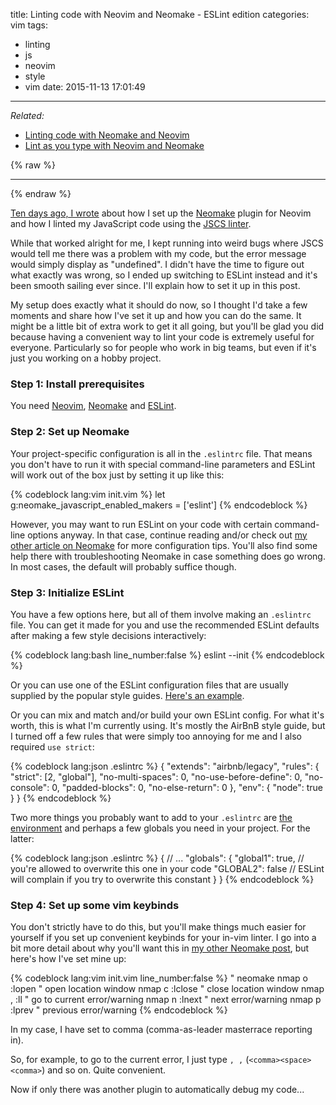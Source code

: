 title: Linting code with Neovim and Neomake - ESLint edition
categories: vim
tags:
  - linting
  - js
  - neovim
  - style
  - vim
date: 2015-11-13 17:01:49
---

*Related:*
* [Linting code with Neomake and Neovim](/vim/2015/linting-code-with-neomake-and-neovim)
* [Lint as you type with Neovim and Neomake](/vim/2015/lint-as-you-type-with-neovim-and-neomake/)

{% raw %}
<hr />
{% endraw %}

[Ten days ago, I wrote](/vim/2015/linting-code-with-neomake-and-neovim) about how I set up the [Neomake](https://github.com/benekastah/neomake) plugin for Neovim and how I linted my JavaScript code using the [JSCS linter](http://jscs.info/).

While that worked alright for me, I kept running into weird bugs where JSCS would tell me there was a problem with my code, but the error message would simply display as "undefined". I didn't have the time to figure out what exactly was wrong, so I ended up switching to ESLint instead and it's been smooth sailing ever since. I'll explain how to set it up in this post.

<!-- more -->

My setup does exactly what it should do now, so I thought I'd take a few moments and share how I've set it up and how you can do the same. It might be a little bit of extra work to get it all going, but you'll be glad you did because having a convenient way to lint your code is extremely useful for everyone. Particularly so for people who work in big teams, but even if it's just you working on a hobby project.

### Step 1: Install prerequisites

You need [Neovim](https://github.com/neovim/neovim/wiki/Installing-Neovim), [Neomake](https://github.com/neomake/neomake) and [ESLint](https://github.com/eslint/eslint).

### Step 2: Set up Neomake

Your project-specific configuration is all in the `.eslintrc` file. That means you don't have to run it with special command-line parameters and ESLint will work out of the box just by setting it up like this:

{% codeblock lang:vim init.vim %}
let g:neomake_javascript_enabled_makers = ['eslint']
{% endcodeblock %}

However, you may want to run ESLint on your code with certain command-line options anyway. In that case, continue reading and/or check out [my other article on Neomake](vim/2015/linting-code-with-neomake-and-neovim) for more configuration tips. You'll also find some help there with troubleshooting Neomake in case something does go wrong. In most cases, the default will probably suffice though.

### Step 3: Initialize ESLint

You have a few options here, but all of them involve making an `.eslintrc` file. You can get it made for you and use the recommended ESLint defaults after making a few style decisions interactively:

{% codeblock lang:bash line_number:false %}
eslint --init
{% endcodeblock %}

Or you can use one of the ESLint configuration files that are usually supplied by the popular style guides. [Here's an example](https://github.com/airbnb/javascript/tree/master/packages/eslint-config-airbnb).

Or you can mix and match and/or build your own ESLint config. For what it's worth, this is what I'm currently using. It's mostly the AirBnB style guide, but I turned off a few rules that were simply too annoying for me and I also required `use strict`:

{% codeblock lang:json .eslintrc %}
{
    "extends": "airbnb/legacy",
    "rules": {
        "strict": [2, "global"],
        "no-multi-spaces": 0,
        "no-use-before-define": 0,
        "no-console": 0,
        "padded-blocks": 0,
        "no-else-return": 0
    },
    "env": {
        "node": true
    }
}
{% endcodeblock %}

Two more things you probably want to add to your `.eslintrc` are [the environment](http://eslint.org/docs/user-guide/configuring.html#specifying-environments) and perhaps a few globals you need in your project. For the latter:

{% codeblock lang:json .eslintrc %}
{
    // ...
    "globals": {
        "global1": true,    // you're allowed to overwrite this one in your code
        "GLOBAL2": false    // ESLint will complain if you try to overwrite this constant
    }
}
{% endcodeblock %}

### Step 4: Set up some vim keybinds

You don't strictly have to do this, but you'll make things much easier for yourself if you set up convenient keybinds for your in-vim linter. I go into a bit more detail about why you'll want this in [my other Neomake post](vim/2015/linting-code-with-neomake-and-neovim), but here's how I've set mine up:

{% codeblock lang:vim init.vim line_number:false %}
" neomake
nmap <Leader><Space>o :lopen<CR>      " open location window
nmap <Leader><Space>c :lclose<CR>     " close location window
nmap <Leader><Space>, :ll<CR>         " go to current error/warning
nmap <Leader><Space>n :lnext<CR>      " next error/warning
nmap <Leader><Space>p :lprev<CR>      " previous error/warning
{% endcodeblock %}

In my case, I have <Leader> set to comma (comma-as-leader masterrace reporting in).

So, for example, to go to the current error, I just type `, ,` (`<comma><space><comma>`) and so on. Quite convenient.

Now if only there was another plugin to automatically debug my code...
